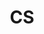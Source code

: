---
layout: category
type: category
title: CS
slug: cs
sidebar: true
order: 3
tags: [discrete-mathematics]
description: >
    Computer Science
---